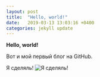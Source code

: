 ```yaml
---
layout: post
title:  "Hello, world!"
date:   2019-03-13 13:03:16 +0400
categories: jekyll update
---
```

**Hello, world!**

Вот и мой первый блог на GitHub.


Я сделяль!
![Я сделяль!](https://partizanzero.github.io/images/sdelal.jpg)
